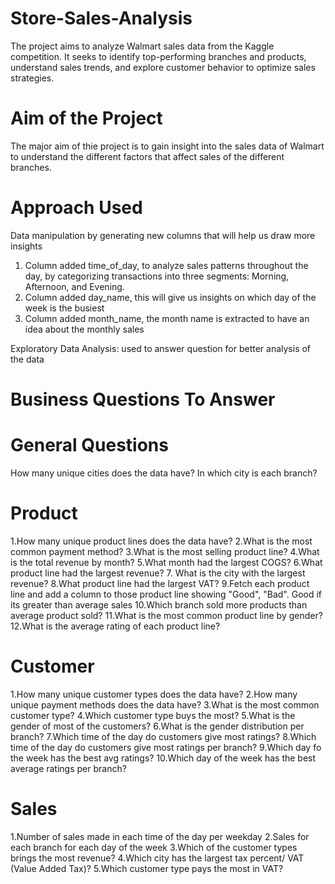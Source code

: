 # Store-Sales-Analysis
The project aims to analyze Walmart sales data from the Kaggle competition. It seeks to identify top-performing branches and products, understand sales trends, and explore customer behavior to optimize sales strategies.

# Aim of the Project
The major aim of thie project is to gain insight into the sales data of Walmart to understand the different factors that affect sales of the different branches.

# Approach Used
Data manipulation by generating new columns that will help us draw more insights
1. Column added time_of_day, to analyze sales patterns throughout the day, by categorizing transactions into three segments: Morning, Afternoon, and Evening.
2. Column added day_name, this will give us insights on which day of the week is the busiest
3. Column added month_name, the month name is extracted to have an idea about the monthly sales

Exploratory Data Analysis: used to answer question for better analysis of the data

# Business Questions To Answer

# General Questions
How many unique cities does the data have?
In which city is each branch?

# Product
1.How many unique product lines does the data have?
2.What is the most common payment method?
3.What is the most selling product line?
4.What is the total revenue by month?
5.What month had the largest COGS?
6.What product line had the largest revenue?
7. What is the city with the largest revenue?
8.What product line had the largest VAT?
9.Fetch each product line and add a column to those product line showing "Good", "Bad". Good if its greater than average sales
10.Which branch sold more products than average product sold?
11.What is the most common product line by gender?
12.What is the average rating of each product line?


# Customer
1.How many unique customer types does the data have?
2.How many unique payment methods does the data have?
3.What is the most common customer type?
4.Which customer type buys the most?
5.What is the gender of most of the customers?
6.What is the gender distribution per branch?
7.Which time of the day do customers give most ratings?
8.Which time of the day do customers give most ratings per branch?
9.Which day fo the week has the best avg ratings?
10.Which day of the week has the best average ratings per branch?


# Sales
1.Number of sales made in each time of the day per weekday
2.Sales for each branch for each day of the week
3.Which of the customer types brings the most revenue?
4.Which city has the largest tax percent/ VAT (Value Added Tax)?
5.Which customer type pays the most in VAT?

